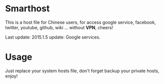 Smarthost
=========

This is a host file for Chinese users, for access google service, facebook, twitter, youtube, github, wiki ...
without **VPN**, cheers!

Last update: 2015.1.5
update: Google services.

Usage
=====
Just replace your system hosts file, don't forget backup your private hosts, enjoy!
